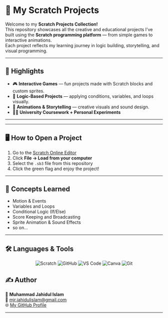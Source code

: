 # 🧩 My Scratch Projects

Welcome to my **Scratch Projects Collection!**  
This repository showcases all the creative and educational projects I've built using the **Scratch programming platform** — from simple games to interactive animations.  
Each project reflects my learning journey in logic building, storytelling, and visual programming.

---

## 🚀 Highlights

- 🎮 **Interactive Games** — fun projects made with Scratch blocks and custom sprites.  
- 🧠 **Logic-Based Projects** — applying conditions, variables, and loops visually.  
- 🎨 **Animations & Storytelling** — creative visuals and sound design.  
- 🧑‍💻 **University Coursework + Personal Experiments**

---


---

## 🖥️ How to Open a Project

1. Go to the [Scratch Online Editor](https://scratch.mit.edu/projects/editor/)  
2. Click **File → Load from your computer**  
3. Select the `.sb3` file from this repository  
4. Click the green flag and enjoy the project!

---


## 🧠 Concepts Learned

- Motion & Events  
- Variables and Loops  
- Conditional Logic (If/Else)  
- Score Keeping and Broadcasting  
- Sprite Animation & Sound Effects
- so on... 

---
## 🛠️ Languages & Tools

<p align="center">
  <!-- Scratch -->
  <img src="https://img.shields.io/badge/Scratch-4D97FF?style=for-the-badge&logo=scratch&logoColor=white" alt="Scratch"/>

  <!-- GitHub -->
  <img src="https://img.shields.io/badge/GitHub-181717?style=for-the-badge&logo=github&logoColor=white" alt="GitHub"/>

  <!-- Visual Studio Code -->
  <img src="https://img.shields.io/badge/VS%20Code-0078D4?style=for-the-badge&logo=visual-studio-code&logoColor=white" alt="VS Code"/>

  <!-- Canva -->
  <img src="https://img.shields.io/badge/Canva-00C4CC?style=for-the-badge&logo=canva&logoColor=white" alt="Canva"/>

  <!-- Git -->
  <img src="https://img.shields.io/badge/Git-F1502F?style=for-the-badge&logo=git&logoColor=white" alt="Git"/>
</p>


## ✍️ Author

👤 **Muhammad Jahidul Islam**  
📧 mjr.jahidulislam@gmail.com  
🌐 [My GitHub Profile](https://github.com/Jahid-mjr)  

---


